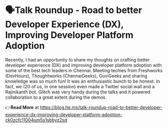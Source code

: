 # 🗣Talk Roundup - Road to better Developer Experience (DX), Improving Developer Platform Adoption

Recently, I had an opportunity to share my thoughts on crafting better developer experience (DX) and improving developer platform adoption with some of the best tech leaders in Chennai. Meeting techies from Freshworks (DevHours), Thoughtworks (ChennaiGeeks), GuviGeeks and sharing knowledge was so much fun! It was an enthusiastic bunch to be honest. In fact, we (20 of us, in one session) even made a Twitter social wall and a Rajinikanth bot. Glitch was very handy during the talks and it powered collaboration to a great extent during the demos.

👉**Read More** at https://blog.he.ms/talk-roundup-road-to-better-developer-experience-dx-improving-developer-platform-adoption-ck0zcfc11004um5s1sbbyz2sd
